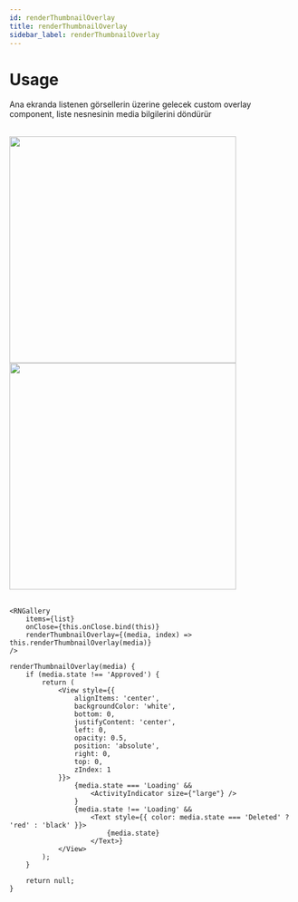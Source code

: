```yaml
---
id: renderThumbnailOverlay
title: renderThumbnailOverlay
sidebar_label: renderThumbnailOverlay
---
```


# Usage
Ana ekranda listenen görsellerin üzerine gelecek custom overlay component, liste nesnesinin media bilgilerini döndürür

<br/>

<div class="img-container">
	<img src="../img/ios_renderThumbnailOverlay.png" height="400"> <img src="../img/android_renderThumbnailOverlay.png" height="400">
</div>

<br/>

```
<RNGallery
	items={list}
	onClose={this.onClose.bind(this)}
	renderThumbnailOverlay={(media, index) => this.renderThumbnailOverlay(media)}
/>

renderThumbnailOverlay(media) {
	if (media.state !== 'Approved') {
		return (
			<View style={{
				alignItems: 'center',
				backgroundColor: 'white',
				bottom: 0,
				justifyContent: 'center',
				left: 0,
				opacity: 0.5,
				position: 'absolute',
				right: 0,
				top: 0,
				zIndex: 1
			}}>
				{media.state === 'Loading' &&
					<ActivityIndicator size={"large"} />
				}
				{media.state !== 'Loading' &&
					<Text style={{ color: media.state === 'Deleted' ? 'red' : 'black' }}>
						{media.state}
					</Text>}
			</View>
		);
	}

	return null;
}

```
